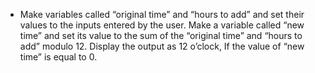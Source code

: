 - Make variables called “original time” and “hours to add” and set their values to the inputs entered by the user. Make a variable called “new time” and set its value to the sum of the “original time” and “hours to add” modulo 12. Display the output as 12 o’clock, If the value of “new time” is equal to 0.